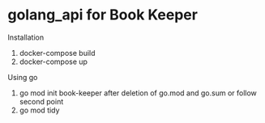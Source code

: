 # golang_api for Book Keeper

Installation 
 1) docker-compose build
 2) docker-compose up

 Using go
 1) go mod init book-keeper after deletion of go.mod and go.sum or follow second point
 2) go mod tidy

